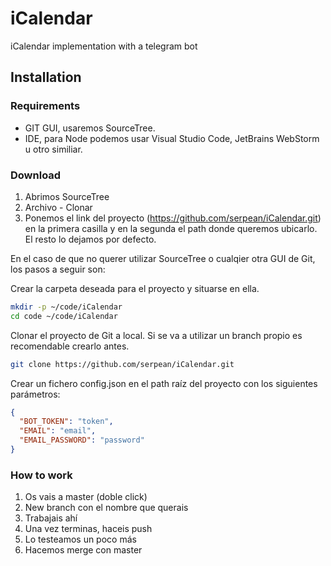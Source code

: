 # iCalendar

iCalendar implementation with a telegram bot

## Installation

### Requirements

- GIT GUI, usaremos SourceTree.
- IDE, para Node podemos usar Visual Studio Code, JetBrains WebStorm u otro similiar.

### Download

1. Abrimos SourceTree
1. Archivo - Clonar
1. Ponemos el link del proyecto (https://github.com/serpean/iCalendar.git) en la primera casilla y en la segunda el path donde queremos ubicarlo. El resto lo dejamos por defecto.

En el caso de que no querer utilizar SourceTree o cualqier otra GUI de Git, los pasos a seguir son:

Crear la carpeta deseada para el proyecto y situarse en ella.

```bash
mkdir -p ~/code/iCalendar
cd code ~/code/iCalendar
```

Clonar el proyecto de Git a local. Si se va a utilizar un branch propio es recomendable crearlo antes.

```bash
git clone https://github.com/serpean/iCalendar.git
```

Crear un fichero config.json en el path raíz del proyecto con los siguientes parámetros:

```json
{
  "BOT_TOKEN": "token",
  "EMAIL": "email",
  "EMAIL_PASSWORD": "password"
}
```

### How to work

1. Os vais a master (doble click)
1. New branch con el nombre que querais
1. Trabajais ahí
1. Una vez terminas, haceis push
1. Lo testeamos un poco más
1. Hacemos merge con master
